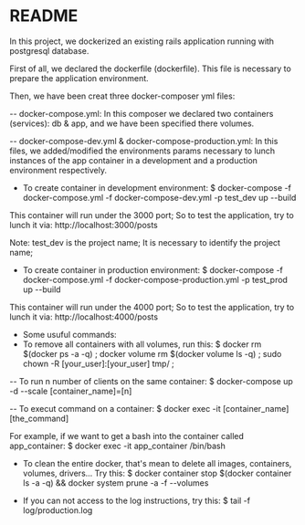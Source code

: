 # README

In this project, we dockerized an existing rails application running with postgresql database.

First of all, we declared the dockerfile (dockerfile). This file is necessary to prepare the application environment.

Then, we have been creat three docker-composer yml files:

-- docker-compose.yml:
In this composer we declared two containers (services): db & app, and we have been specified there volumes.

-- docker-compose-dev.yml & docker-compose-production.yml:
In this files, we added/modified the environments params necessary to lunch instances of the app container in a development and a production environment respectively.

* To create container in development environment:
 $ docker-compose -f docker-compose.yml -f docker-compose-dev.yml -p test_dev up --build

This container will run under the 3000 port; So to test the application, try to lunch it via: http://localhost:3000/posts

Note: test_dev is the project name; It is necessary to identify the project name;

* To create container in production environment:
 $ docker-compose -f docker-compose.yml -f docker-compose-production.yml -p test_prod up --build

 This container will run under the 4000 port; So to test the application, try to lunch it via: http://localhost:4000/posts

* Some usuful commands:
* To remove all containers with all volumes, run this:
$ docker rm $(docker ps -a -q) ; docker volume rm $(docker volume ls -q) ; sudo chown -R [your_user]:[your_user] tmp/ ;

-- To run n number of clients on the same container:
$ docker-compose up -d --scale [container_name]=[n]

-- To execut command on a container:
$ docker exec -it [container_name] [the_command]

For example, if we want to get a bash into the container called app_container:
$ docker exec -it app_container /bin/bash

* To clean the entire docker, that's mean to delete all images, containers, volumes, drivers... Try this:
$ docker container stop $(docker container ls -a -q) && docker system prune -a -f --volumes

* If you can not access to the log instructions, try this:
$ tail -f log/production.log
